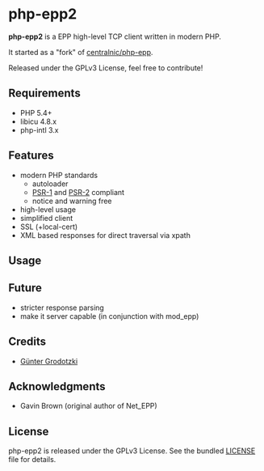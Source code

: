 php-epp2
========

**php-epp2** is a EPP high-level TCP client written in modern PHP.

It started as a "fork" of [centralnic/php-epp](https://github.com/centralnic/php-epp).

Released under the GPLv3 License, feel free to contribute!

Requirements
------------

* PHP 5.4+
* libicu 4.8.x
* php-intl 3.x

Features
--------

* modern PHP standards
    * autoloader
    * [PSR-1](http://www.php-fig.org/psr/psr-1/) and [PSR-2](http://www.php-fig.org/psr/psr-2/) compliant
    * notice and warning free
* high-level usage
* simplified client
* SSL (+local-cert)
* XML based responses for direct traversal via xpath

Usage
-----


    
Future
------

* stricter response parsing
* make it server capable (in conjunction with mod_epp)


Credits
-------

* [Günter Grodotzki](https://twitter.com/lifeofguenter)

Acknowledgments
---------------

* Gavin Brown (original author of Net_EPP)


License
-------

php-epp2 is released under the GPLv3 License. See the bundled
[LICENSE](https://github.com/AfriCC/php-epp2/blob/master/LICENSE) file for
details.